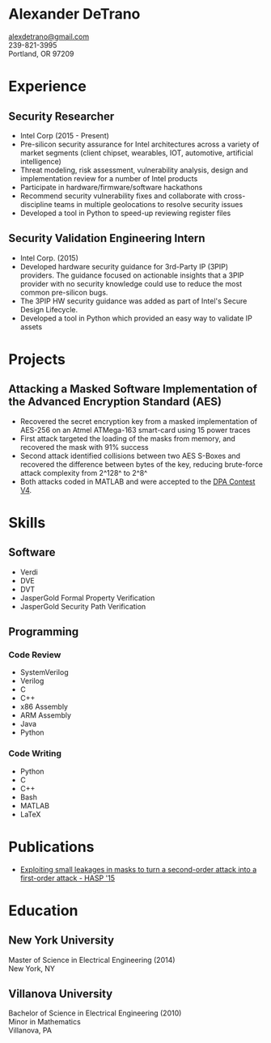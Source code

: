 Alexander DeTrano  
==================
alexdetrano@gmail.com  
239-821-3995  
Portland, OR 97209  

Experience
==========
Security Researcher
-------------------
* Intel Corp (2015 - Present)
* Pre-silicon security assurance for Intel architectures across a variety of market segments (client chipset, wearables, IOT, automotive, artificial intelligence)
* Threat modeling, risk assessment, vulnerability analysis, design and implementation review for a number of Intel products 
* Participate in hardware/firmware/software hackathons 
* Recommend security vulnerability fixes and collaborate with cross-discipline teams in multiple geolocations to resolve security issues 
* Developed a tool in Python to speed-up reviewing register files 

Security Validation Engineering Intern
--------------------------------------
* Intel Corp. (2015)
* Developed hardware security guidance for 3rd-Party IP (3PIP) providers.  The guidance focused on actionable insights that a 3PIP provider with no security knowledge could use to reduce the most common pre-silicon bugs.
* The 3PIP HW security guidance was added as part of Intel's Secure Design Lifecycle.
* Developed a tool in Python which provided an easy way to validate IP assets

Projects
========
Attacking a Masked Software Implementation of the Advanced Encryption Standard (AES)
------------------------------------------------------------------------------------
* Recovered the secret encryption key from a masked implementation of AES-256 on an Atmel ATMega-163
smart-card using 15 power traces
* First attack targeted the loading of the masks from memory, and recovered the mask with 91% success
* Second attack identified collisions between two AES S-Boxes and recovered the difference between bytes of
the key, reducing brute-force attack complexity from 2^128^ to 2^8^
* Both attacks coded in MATLAB and were accepted to the [DPA Contest V4](http://www.dpacontest.org/home/index.html).

Skills
======
Software
--------
* Verdi
* DVE
* DVT
* JasperGold Formal Property Verification
* JasperGold Security Path Verification

Programming
-----------
### Code Review
* SystemVerilog
* Verilog
* C
* C++
* x86 Assembly
* ARM Assembly
* Java
* Python

### Code Writing
* Python
* C
* C++
* Bash
* MATLAB
* LaTeX

Publications
============
* [Exploiting small leakages in masks to turn a second-order attack into a first-order attack - HASP '15
](http://dl.acm.org/citation.cfm?id=2768573)

Education
=========
New York University
-------------------
Master of Science in Electrical Engineering (2014)  
New York, NY

Villanova University
--------------------
Bachelor of Science in Electrical Engineering (2010)     
Minor in Mathematics  
Villanova, PA
